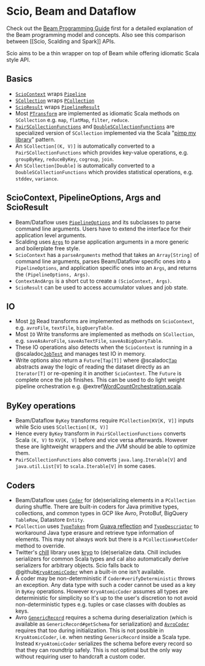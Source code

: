 # Scio, Beam and Dataflow

Check out the [Beam Programming Guide](https://beam.apache.org/documentation/programming-guide/) first for a detailed explanation of the Beam programming model and concepts. Also see this comparison between [[Scio, Scalding and Spark]] APIs.

Scio aims to be a thin wrapper on top of Beam while offering idiomatic Scala style API.

## Basics

- [`ScioContext`](https://spotify.github.io/scio/api/com/spotify/scio/ScioContext.html) wraps [`Pipeline`](https://beam.apache.org/documentation/sdks/javadoc/2.0.0/org/apache/beam/sdk/Pipeline.html)
- [`SCollection`](https://spotify.github.io/scio/api/com/spotify/scio/values/SCollection.html) wraps [`PCollection`](https://beam.apache.org/documentation/sdks/javadoc/2.0.0/org/apache/beam/sdk/values/PCollection.html)
- [`ScioResult`](https://spotify.github.io/scio/api/com/spotify/scio/ScioResult.html) wraps [`PipelineResult`](https://beam.apache.org/documentation/sdks/javadoc/2.0.0/org/apache/beam/sdk/PipelineResult.html)
- Most [`PTransform`](https://beam.apache.org/documentation/sdks/javadoc/2.0.0/org/apache/beam/sdk/transforms/PTransform.html) are implemented as idiomatic Scala methods on `SCollection` e.g. `map`, `flatMap`, `filter`, `reduce`.
- [`PairSCollectionFunctions`](https://spotify.github.io/scio/api/com/spotify/scio/values/PairSCollectionFunctions.html) and [`DoubleSCollectionFunctions`](https://spotify.github.io/scio/api/com/spotify/scio/values/DoubleSCollectionFunctions.html) are specialized version of `SCollection` implemented via the Scala "[pimp my library](https://coderwall.com/p/k_1jzw/scala-s-pimp-my-library-pattern-example)" pattern.
- An `SCollection[(K, V)]` is automatically converted to a `PairSCollectionFunctions` which provides key-value operations, e.g. `groupByKey`, `reduceByKey`, `cogroup`, `join`.
- An `SCollection[Double]` is automatically converted to a `DoubleSCollectionFunctions` which provides statistical operations, e.g. `stddev`, `variance`.

## ScioContext, PipelineOptions, Args and ScioResult

- Beam/Dataflow uses [`PipelineOptions`](https://beam.apache.org/documentation/sdks/javadoc/2.0.0/org/apache/beam/sdk/options/PipelineOptions.html) and its subclasses to parse command line arguments. Users have to extend the interface for their application level arguments.
- Scalding uses [`Args`](https://twitter.github.io/scalding/api/#com.twitter.scalding.Args) to parse application arguments in a more generic and boilerplate free style.
- `ScioContext` has a `parseArguments` method that takes an `Array[String]` of command line arguments, parses Beam/Dataflow specific ones into a `PipelineOptions`, and application specific ones into an `Args`, and returns the `(PipelineOptions, Args)`.
- `ContextAndArgs` is a short cut to create a `(ScioContext, Args)`.
- `ScioResult` can be used to access accumulator values and job state.

## IO

- Most [`IO`](https://beam.apache.org/documentation/sdks/javadoc/2.0.0/org/apache/beam/sdk/io/package-summary.html) Read transforms are implemented as methods on `ScioContext`, e.g. `avroFile`, `textFile`, `bigQueryTable`.
- Most `IO` Write transforms are implemented as methods on `SCollection`, e.g. `saveAsAvroFile`, `saveAsTextFile`, `saveAsBigQueryTable`.
- These IO operations also detects when the `ScioContext` is running in a @scaladoc[`JobTest`](com.spotify.scio.testing.JobTest$) and manages test IO in memory.
- Write options also return a `Future[Tap[T]]` where @scaladoc[`Tap`](com.spotify.scio.io.Tap) abstracts away the logic of reading the dataset directly as an `Iterator[T]` or re-opening it in another `ScioContext`. The `Future` is complete once the job finishes. This can be used to do light weight pipeline orchestration e.g. @extref[WordCountOrchestration.scala](example:WordCountOrchestration).

## ByKey operations

- Beam/Dataflow `ByKey` transforms require `PCollection[KV[K, V]]` inputs while Scio uses `SCollection[(K, V)]`
- Hence every `ByKey` transform in `PairSCollectionFunctions` converts Scala `(K, V)` to `KV[K, V]` before and vice versa afterwards. However these are lightweight wrappers and the JVM should be able to optimize them.
- `PairSCollectionFunctions` also converts `java.lang.Iterable[V]` and `java.util.List[V]` to `scala.Iterable[V]` in some cases.

## Coders

- Beam/Dataflow uses [`Coder`](https://beam.apache.org/documentation/sdks/javadoc/2.0.0/org/apache/beam/sdk/coders/Coder.html) for (de)serializing elements in a `PCollection` during shuffle. There are built-in coders for Java primitive types, collections, and common types in GCP like Avro, ProtoBuf, BigQuery `TableRow`, Datastore `Entity`.
- `PCollection` uses [`TypeToken`](https://google.github.io/guava/releases/snapshot/api/docs/com/google/common/reflect/TypeToken.html) from [Guava reflection](https://github.com/google/guava/wiki/ReflectionExplained) and [`TypeDescriptor`](https://beam.apache.org/documentation/sdks/javadoc/2.0.0/org/apache/beam/sdk/values/TypeDescriptor.html) to workaround Java type erasure and retrieve type information of elements. This may not always work but there is a `PCollection#setCoder` method to override.
- Twitter's [chill](https://github.com/twitter/chill) library uses [kryo](https://github.com/EsotericSoftware/kryo) to (de)serialize data. Chill includes serializers for common Scala types and cal also automatically derive serializers for arbitrary objects. Scio falls back to @github[`KryoAtomicCoder`](/scio-core/src/main/scala/com/spotify/scio/coders/KryoAtomicCoder.scala) when a built-in one isn't available.
- A coder may be non-deterministic if `Coder#verifyDeterministic` throws an exception. Any data type with such a coder cannot be used as a key in `ByKey` operations. However `KryoAtomicCoder` assumes all types are deterministic for simplicity so it's up to the user's discretion to not avoid non-deterministic types e.g. tuples or case classes with doubles as keys.
- Avro [`GenericRecord`](https://avro.apache.org/docs/current/api/java/org/apache/avro/generic/GenericRecord.html) requires a schema during deserialization (which is available as `GenericRecord#getSchema` for serialization) and [`AvroCoder`](https://beam.apache.org/documentation/sdks/javadoc/2.0.0/org/apache/beam/sdk/coders/AvroCoder.html) requires that too during initialization. This is not possible in `KryoAtomicCoder`, i.e. when nesting `GenericRecord` inside a Scala type. Instead `KryoAtomicCoder` serializes the schema before every record so that they can roundtrip safely. This is not optimal but the only way without requiring user to handcraft a custom coder.

